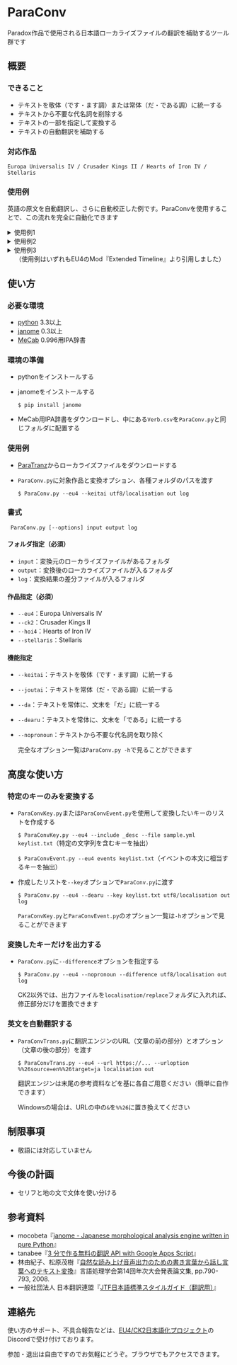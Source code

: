 # ParaConv
Paradox作品で使用される日本語ローカライズファイルの翻訳を補助するツール群です

## 概要

### できること

- テキストを敬体（です・ます調）または常体（だ・である調）に統一する
- テキストから不要な代名詞を削除する
- テキストの一部を指定して変換する
- テキストの自動翻訳を補助する

### 対応作品

    Europa Universalis IV / Crusader Kings II / Hearts of Iron IV / Stellaris

### 使用例

英語の原文を自動翻訳し、さらに自動校正した例です。ParaConvを使用することで、この流れを完全に自動化できます

<details><summary>使用例1</summary><div>

>Rainfall is a critical factor to the success of our agriculture. Irrigation will help offset droughts and bring less fertile lands into cultivation.

自動翻訳後
>雨は私たちの農業の成功にとって重要な要素です。灌漑は干ばつを相殺し、より肥沃な土地を耕作に役立てるのに役立ちます。

自動校正後
>雨は農業の成功にとって重要な要素である。灌漑は干ばつを相殺し、より肥沃な土地を耕作に役立てるのに役立つ。

</div></details>

<details><summary>使用例2</summary><div>

>Our astronauts have landed on the moon and have taken their first steps on its surface. Even though we weren't the first to reach the moon, this is a great accomplishment that doesn't go unnoticed by the rest of the world.

自動翻訳後
>私たちの宇宙飛行士は月に着陸し、その表面に彼らの最初の一歩を踏み出しました。私たちが最初に月に到達したわけではありませんでしたが、これは世界の他の人々に気づかれないほどの大きな成果です。

自動校正後
>宇宙飛行士は月に着陸し、その表面にその最初の一歩を踏み出した。最初に月に到達したわけではなかったが、これは世界の他の人々に気づかれないほどの大きな成果だ。

</div></details>

<details><summary>使用例3</summary><div>

>The Druids played a crucial role in Celtic life. Although there is no concrete absolute certainty about their roles and duties in society, there are several sources that point to similar features of this group.

自動翻訳後
>ドルイド人はケルト人の生活に重要な役割を果たしました。社会における彼らの役割と義務について具体的な絶対的な確実性はありませんが、このグループの同様の特徴を示すいくつかの情報源があります。

自動校正後
>ドルイド人はケルト人の生活に重要な役割を果たした。社会におけるその役割と義務について具体的な絶対的な確実性はないが、このグループの同様の特徴を示すいくつかの情報源がある。

</div></details>
　
（使用例はいずれもEU4のMod『Extended Timeline』より引用しました）

## 使い方

### 必要な環境

 - [python](https://www.python.org) 3.3以上
 - [janome](https://mocobeta.github.io/janome/) 0.3以上
 - [MeCab](http://taku910.github.io/mecab/) 0.996用IPA辞書

### 環境の準備

 - pythonをインストールする
 - janomeをインストールする

     `$ pip install janome`

 - MeCab用IPA辞書をダウンロードし、中にある`Verb.csv`を`ParaConv.py`と同じフォルダに配置する

### 使用例

 - [ParaTranz](https://paratranz.cn/projects)からローカライズファイルをダウンロードする
 - `ParaConv.py`に対象作品と変換オプション、各種フォルダのパスを渡す

     `$ ParaConv.py --eu4 --keitai utf8/localisation out log`

### 書式

     ParaConv.py [--options] input output log

#### フォルダ指定（必須）

 - `input`：変換元のローカライズファイルがあるフォルダ
 - `output`：変換後のローカライズファイルが入るフォルダ
 - `log`：変換結果の差分ファイルが入るフォルダ

#### 作品指定（必須）

 - `--eu4`：Europa Universalis IV
 - `--ck2`：Crusader Kings II
 - `--hoi4`：Hearts of Iron IV
 - `--stellaris`：Stellaris

#### 機能指定

 - `--keitai`：テキストを敬体（です・ます調）に統一する
 - `--joutai`：テキストを常体（だ・である調）に統一する
 - `--da`：テキストを常体に、文末を「だ」に統一する
 - `--dearu`：テキストを常体に、文末を「である」に統一する
 - `--nopronoun`：テキストから不要な代名詞を取り除く

    完全なオプション一覧は`ParaConv.py -h`で見ることができます

## 高度な使い方

### 特定のキーのみを変換する

 - `ParaConvKey.py`または`ParaConvEvent.py`を使用して変換したいキーのリストを作成する

     `$ ParaConvKey.py --eu4 --include _desc --file sample.yml keylist.txt`（特定の文字列を含むキーを抽出）

     `$ ParaConvEvent.py --eu4 events keylist.txt`（イベントの本文に相当するキーを抽出）

 - 作成したリストを`--key`オプションで`ParaConv.py`に渡す

     `$ ParaConv.py --eu4 --dearu --key keylist.txt utf8/localisation out log`

    `ParaConvKey.py`と`ParaConvEvent.py`のオプション一覧は`-h`オプションで見ることができます

### 変換したキーだけを出力する

 - `ParaConv.py`に`--difference`オプションを指定する
 
    `$ ParaConv.py --eu4 --nopronoun --difference utf8/localisation out log`
 
    CK2以外では、出力ファイルを`localisation/replace`フォルダに入れれば、修正部分だけを置換できます

### 英文を自動翻訳する

 - `ParaConvTrans.py`に翻訳エンジンのURL（文章の前の部分）とオプション（文章の後の部分）を渡す

    `$ ParaConvTrans.py --eu4 --url https://... --urloption %%26source=en%%26target=ja localisation out`

    翻訳エンジンは末尾の参考資料などを基に各自ご用意ください（簡単に自作できます）

    Windowsの場合は、URLの中の`&`を`%%26`に置き換えてください

## 制限事項

 - 敬語には対応していません

## 今後の計画

 - セリフと地の文で文体を使い分ける

## 参考資料

 - mocobeta『[janome - Japanese morphological analysis engine written in pure Python](https://github.com/mocobeta/janome)』
 - tanabee『[3 分で作る無料の翻訳 API with Google Apps Script](https://qiita.com/tanabee/items/c79c5c28ba0537112922)』
 - 林由紀子、松原茂樹『[自然な読み上げ音声出力のための書き言葉から話し言葉へのテキスト変換](http://slp.itc.nagoya-u.ac.jp/web/papers/2007/hayashi_SLP66.pdf)』言語処理学会第14回年次大会発表論文集, pp.790-793, 2008.
 - 一般社団法人 日本翻訳連盟『[JTF日本語標準スタイルガイド（翻訳用）](https://www.jtf.jp/jp/style_guide/pdf/jtf_style_guide.pdf)』

## 連絡先

使い方のサポート、不具合報告などは、[EU4/CK2日本語化プロジェクト](https://discord.gg/v8YMwr4)のDiscordで受け付けております。

参加・退出は自由ですのでお気軽にどうぞ。ブラウザでもアクセスできます。
